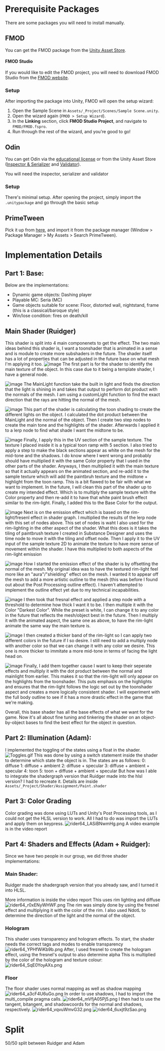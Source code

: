 # Prerequisite Packages

There are some packages you will need to install manually.

## FMOD

You can get the FMOD package from
the [Unity Asset Store](https://assetstore.unity.com/packages/tools/audio/fmod-for-unity-161631).

#### FMOD Studio

If you would like to edit the FMOD project, you will need to download FMOD Studio from
the [FMOD website](https://www.fmod.com/download#fmodstudio).

### Setup

After importing the package into Unity, FMOD will open the setup wizard:

1. Open the Sample Scene in `Assets/_Project/Scenes/Sample Scene.unity`.
2. Open the wizard again (`FMOD > Setup Wizard`).
3. In the **Linking** section, click **FMOD Studio Project**, and navigate to `FMOD/FMOD.fspro`.
4. Run through the rest of the wizard, and you're good to go!

## Odin

You can get Odin via the [educational license](https://odininspector.com/educational/ontario-tech-university) or
from the Unity Asset Store ([Inspector & Serializer](https://assetstore.unity.com/packages/tools/utilities/odin-inspector-and-serializer-89041) and [Validator](https://assetstore.unity.com/packages/tools/utilities/odin-validator-227861)).

You will need the inspector, serializer and validator

### Setup

There's minimal setup. After opening the project, simply import the ```.unitypackage``` and go through the basic setup

## PrimeTween
Pick it up from [here](https://assetstore.unity.com/packages/tools/animation/primetween-high-performance-animations-and-sequences-252960), and import it from the package manager (Window > Package Manager > My Assets > Search PrimeTween).

# Implementation Details

## Part 1: Base:
Below are the implementations:
- Dynamic game objects: Dashing player
- Playable MC: Seria (MC)
- Game objects suitable for scene: Floor, distorted wall, nightstand, frame (this is a classical/baroque style)
- Win/lose condition: fires on death/kill

## Main Shader (Ruidger)   

This shader is split into 4 main componenets to get the effect. The two main ideas behind this shader is, I want a toonshader that is animated in a sense and is module to create more subshaders in the future. The shader itself has a lot of properties that can be adjusted in the future base on what mesh I'm applying it too. 
![image](https://github.com/user-attachments/assets/e5f044eb-791f-4c10-ab28-d354b1da19a4)
The first part is for the shader to identify the main texture of the object. In this case due to it being a template shader, I have a general node. 

![image](https://github.com/user-attachments/assets/d6b4e9f7-9f10-4df8-ba16-b9d74d1ad32d)
The MainLight function take the built in light and finds the direction that the light is shining in and takes that output to perform dot product with the normals of the mesh. 
I am using a customLight function to find the exact direction that the rays are hitting the normal of the mesh. 

![image](https://github.com/user-attachments/assets/ea4ed34f-1ec6-42ea-bb2d-9c37b71752a9)
This part of the shader is calculating the toon shading to create the different lights on the object. I calculated the dot product between the MainLight and the normal of the object. 
Then I create two step nodes to create the main tone and the highlights of the shader. Afterwards I applied it to a lerp node to find what shade I want the midtone to be. 

![image](https://github.com/user-attachments/assets/6e142b94-ba65-4b29-a8c0-9812c39605f6)
Finally, I apply this in the UV section of the sample texture. The texture I placed inside it is a typical toon ramp with 5 section. I also tried to apply a step to make the black sections appear as white on the mesh for the mid-tone and the shadows. I do know where I went wrong and probably should have multiplied it with the same Color property that I used in the other parts of the shader. Anyways, I then multiplied it with the main texture so that it actually appears on the animated section, and re-add it to the sample texture which will add the paintbruh texture and the midtone + highlight from the toon ramp. This is a bit flawed to be fair with what we want to implement. In the future, I will clean this part of the shader up to create my intended effect. Which is to multiply the sample texture with the Color property and then re-add it to have that white paint brush effect similar to the rim-light. Finally, I added this to the Base Color for the output.   


![image](https://github.com/user-attachments/assets/6d389e96-0342-4584-8e6c-d10a7156ee3e)
Next is on the emission effect which is based on the rim-light/fresenl effect in shader graph. I multiplied the results of the lerp node with this set of nodes above. This set of nodes is waht I also used for the rim-lighting in the other aspect of the shader. 
What this does is it takes the tiling of paintbrush texture I created in Substance Designer and uses the time node to move it with the tiling and offset node. Then I apply it to the UV input of the sample texture 2D to animate the texture to have more sense of movement within the shader. I have this multiplied to both aspects of the rim-light emission  

![image](https://github.com/user-attachments/assets/837edc69-7aba-4378-961e-4a2637560ad2)
How I started the emission effect of the shader is by offsetting the normal of the mesh. My original idea was to have the textured rim-light feel more like an "aura"/"shielding" effect on the mesh. I wanted it to appear off the mesh to add a more artistic outline to the mesh (this was before I found out about the Post Processing outline effect). I haven't attempted to implement the outline effect yet due to my technical incapabilities. 

![image](https://github.com/user-attachments/assets/977b2bf2-c270-4e58-8977-8af95e51aabf)
I then took that fresnal effect and applied a step node with a threshold to determine how thick I want it to be. I then multiple it with the Color "Darkest Color". While the preset is white, I can change it to any color in the future that reflects the mesh/object best in the future. Then I multiply it with the animated aspect, the same one as above, to have the rim-light animate the same way the main texture is. 

![image](https://github.com/user-attachments/assets/43c7eccc-8049-4b5e-b451-d4d4e8c49254)
I then created a thicker band of the rim-light so I can apply two different colors in the future if I so desire. I still need to add a multiply node with another color so that we can change it with any color we desire. This one is more thicker to immitate a more mid-tone in terms of facing the light head on. 

![image](https://github.com/user-attachments/assets/d73db760-8a28-4cfb-98eb-81223e41673a)
Finally, I add them together cause I want to keep their seperate effects and multiply it with the dot product between the normal and mainlight from earlier. This makes it so that the rim-light will only appear on the highlights from the toonshader. This puts emphasis on the highlights and ensures that the rim-light follows the logic set out by the toonshader aspect and creates a more logically consistent shader. I will experiment with the full body outline to see if it has a more drastic effect in the game that we're making. 

Overall, this base shader has all the base effects of what we want for the game. Now it's all about fine tuning and tinkering the shader on an object-by-object bases to find the best effect for the object in question. 

## Part 2: Illumination (Adam):
I implemented the toggling of the states using a float in the shader.![Toggles.gif](Toggles.gif)
This was done by using a switch statement inside the shader to determine which state the object is in. The states are as follows:
0: diffuse
1: diffuse + ambient
2: diffuse + specular
3: diffuse + ambient + specular
4: toon
5: toon + diffuse + ambient + specular
But how was I able to integrate the shadergraph version that Ruidger made into the hlsl version?
I had to recreate it. Details are inside `Assets/_Project/Shader/Assignment/Paint.shader`
## Part 3: Color Grading
Color grading was done using LUTs and Unity's Post Processing tools, as I could not get the HLSL version to work.
All I had to do was import the LUTs and apply them on keypress.
![rider64_LASiBNwmHg.png](Assets%2F_Project%2FArt%2FReadme%20files%2Frider64_LASiBNwmHg.png)
A video example is in the video report
## Part 4: Shaders and Effects (Adam + Ruidger):
Since we have two people in our group, we did three shader implementations:
### Main Shader:
Ruidger made the shadergraph version that you already saw, and I turned it into HLSL.

More information is inside the video report
This uses rim lighting and diffuse
![rider64_r0xENyWHWF.png](Assets%2F_Project%2FArt%2FReadme%20files%2Frider64_r0xENyWHWF.png)
The rim was simply done by using the fresnel effect and multiplying it with the color of the rim.
I also used NdotL to determine the direction of the light and the normal of the object.
### Hologram
This shader uses transparency and hologram effects.
To start, the shader needs the correct tags and modes to enable transparency
![rider64_YPHfWiKb9b.png](Assets%2F_Project%2FArt%2FReadme%20files%2Frider64_YPHfWiKb9b.png)
After, I used fresnel to create the hologram effect, using the fresnel's output to also determine alpha
This is multiplied by the color of the hologram and texture colour:
![rider64_SqE0YoyAXs.png](Assets%2F_Project%2FArt%2FReadme%20files%2Frider64_SqE0YoyAXs.png)
### Floor 
The floor shader uses normal mapping as well as shadow mapping
![rider64_a3cF4U6uGo.png](Assets%2F_Project%2FArt%2FReadme%20files%2Frider64_a3cF4U6uGo.png)
In order to use shadows, I had to import the multi_compile pragma calls.
![rider64_mVfjA05Pj5.png](Assets%2F_Project%2FArt%2FReadme%20files%2Frider64_mVfjA05Pj5.png)
I then had to use the tangent, bitangent, and shadowcoords for the normal and shadows, respectively.
![rider64_vqvuWmvG32.png](Assets%2F_Project%2FArt%2FReadme%20files%2Frider64_vqvuWmvG32.png)
![rider64_6uxjt9zSao.png](Assets%2F_Project%2FArt%2FReadme%20files%2Frider64_6uxjt9zSao.png)
# Split
50/50 split between Ruidger and Adam